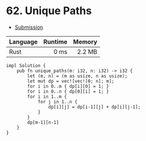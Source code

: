 # 62. Unique Paths
- [Submission](https://leetcode.com/submissions/detail/1250195677/)

| Language | Runtime | Memory |
| :-       |       -:|      -:|
| Rust | 0 ms | 2.2 MB |
```
impl Solution {
    pub fn unique_paths(m: i32, n: i32) -> i32 {
        let (m, n) = (m as usize, n as usize);
        let mut dp = vec![vec![0; n]; m];
        for i in 0..m { dp[i][0] = 1; }
        for i in 0..n { dp[0][i] = 1; }
        for i in 1..m {
            for j in 1..n {
                dp[i][j] = dp[i-1][j] + dp[i][j-1];
            }
        }
        dp[m-1][n-1]
    }
}
```
